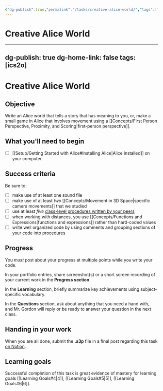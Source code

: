 ```yaml
---
{"dg-publish":true,"permalink":"/tasks/creative-alice-world/","tags":["A1.1","A1.2","A1.3","C1.1","C1.2","C1.3","C1.4","C1.5","C2.3","C2.4","C2.5","C2.7","C3.1","C3.2","C3.3","C3.4"],"dgHomeLink":true,"dgShowToc":true}
---
```


# Creative Alice World

---
dg-publish: true
dg-home-link: false
tags: [ics2o]
---
# Creative Alice World
## Objective
Write an Alice world that tells a story that has meaning to you, or, make a small game in Alice that involves movement using a [[Concepts/First Person Perspective, Proximity, and Scoring\|first-person perspective]].

## What you'll need to begin
- [ ] [[Setup/Getting Started with Alice#Installing Alice\|Alice installed]] on your computer.

## Success criteria

Be sure to:

- [ ] make use of at least one sound file
- [ ] make use of at least *two* [[Concepts/Movement in 3D Space\|specific camera movements]] that we studied
- [ ] use at least *five* [class-level procedures written by your peers](https://docs.google.com/document/d/1JM61FLf4z4QyV-vSMU70yps59xhMvciPA8UysN_kFyE/edit)
- [ ] when working with distances, you use [[Concepts/Functions and Expressions\|functions and expressions]] rather than hard-coded values
- [ ] write well organized code by using comments and grouping sections of your code into procedures

## Progress

You *must* post about your progress at multiple points while you write your code.

In your portfolio entries, share screenshot(s) or a short screen recording of your current work in the **Progress section**.

In the **Learning** section, briefly summarize key achievements using subject-specific vocabulary.

In the **Questions** section, ask about anything that you need a hand with, and Mr. Gordon will reply or be ready to answer your question in the next class.

## Handing in your work

When you are all done, submit the **.a3p** file in a final post regarding this task [on Notion](https://notion.so).

## Learning goals
Successful completion of this task is great evidence of mastery for learning goals [[Learning Goals#4\|4]], [[Learning Goals#5\|5]], [[Learning Goals#6\|6]].